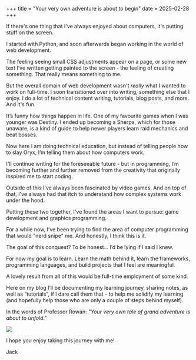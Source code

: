 +++
title = "Your very own adventure is about to begin"
date = 2025-02-28
+++

If there's one thing that I've always enjoyed about computers, it's putting stuff on the screen.

I started with Python, and soon afterwards began working in the world of web development.

The feeling seeing small CSS adjustments appear on a page, or some new text I’ve written getting painted to the screen - the feeling of creating something. That really means something to me.

But the overall domain of web development wasn't *really* what I wanted to work on full-time. I soon transitioned over into writing, something else that I enjoy. I do a lot of technical content writing, tutorials, blog posts, and more. And it's fun.

It’s funny how things happen in life. One of my favourite games when I was younger was Destiny. I ended up becoming a Sherpa, which for those unaware, is a kind of guide to help newer players learn raid mechanics and beat bosses.

Now here I am doing technical education, but instead of telling people how to slay Oryx, I’m telling them about how computers work.

I'll continue writing for the foreseeable future - but in programming, I’m becoming further and further removed from the creativity that originally inspired me to start coding.

Outside of this I've always been fascinated by video games. And on top of that, I've always had that itch to understand how complex systems work under the hood.

Putting these two together, I've found the areas I want to pursue: game development and graphics programming.

For a while now, I’ve been trying to find the area of computer programming that would "nerd snipe" me. And honestly, I think this is it.

The goal of this conquest? To be honest… I’d be lying if I said I knew.

For now my goal is to learn. Learn the math behind it, learn the frameworks, programming languages, and build projects that I feel are meaningful.

A lovely result from all of this would be full-time employment of some kind.

Here on my blog I’ll be documenting my learning journey, sharing notes, as well as “tutorials”, if I dare call them that - to help me solidify my learning (and hopefully help those who are only a couple of steps behind myself).

In the words of Professor Rowan: *"Your very own tale of grand adventure is about to unfold."*

![](rowan.avif)

I hope you enjoy taking this journey with me!

Jack

